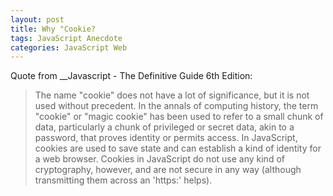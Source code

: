 ```yaml
---
layout: post
title: Why "Cookie?
tags: JavaScript Anecdote
categories: JavaScript Web
---
```



Quote from __Javascript - The Definitive Guide 6th Edition:

> The name "cookie" does not have a lot of significance, but it is not used without precedent. In the annals of computing history, the term "cookie" or "magic cookie" has been used to refer to a small chunk of data, particularly a chunk of privileged or secret data, akin to a password, that proves identity or permits access. In JavaScript, cookies are used to save state and can establish a kind of identity for a web browser. Cookies in JavaScript do not use any kind of cryptography, however, and are not secure in any way (although transmitting them across an 'https:' helps).
